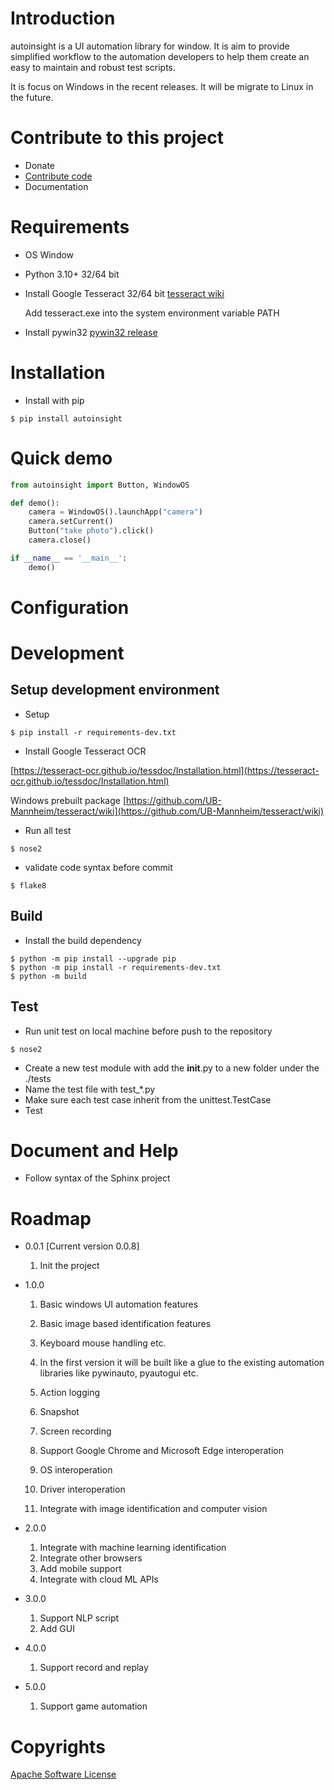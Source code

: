 # Introduction

autoinsight is a UI automation library for window. It is aim to provide simplified workflow to the automation developers
to help them create an easy to maintain and robust test scripts.

It is focus on Windows in the recent releases. It will be migrate to Linux in the future.

# Contribute to this project

- Donate
- [Contribute code](https://github.com/shangerxin/autoinsight/issues)
- Documentation

# Requirements
- OS Window
- Python 3.10+ 32/64 bit
- Install Google Tesseract 32/64 bit
  [tesseract wiki](https://github.com/UB-Mannheim/tesseract/wiki)

  Add tesseract.exe into the system environment variable PATH
- Install pywin32
  [pywin32 release](https://github.com/mhammond/pywin32/releases)

# Installation

- Install with pip

```
$ pip install autoinsight
```

# Quick demo

```python
from autoinsight import Button, WindowOS

def demo():
    camera = WindowOS().launchApp("camera")
    camera.setCurrent()
    Button("take photo").click()
    camera.close()

if __name__ == '__main__':
    demo()
```

# Configuration

# Development

## Setup development environment

- Setup

```
$ pip install -r requirements-dev.txt
```

- Install Google Tesseract OCR

[https://tesseract-ocr.github.io/tessdoc/Installation.html](https://tesseract-ocr.github.io/tessdoc/Installation.html)

Windows prebuilt package
[https://github.com/UB-Mannheim/tesseract/wiki](https://github.com/UB-Mannheim/tesseract/wiki)

- Run all test

```
$ nose2
```

- validate code syntax before commit

```
$ flake8
```

## Build

- Install the build dependency

```
$ python -m pip install --upgrade pip
$ python -m pip install -r requirements-dev.txt
$ python -m build
```

## Test

- Run unit test on local machine before push to the repository

```
$ nose2
```

- Create a new test module with add the __init__.py to a new folder under the ./tests
- Name the test file with test_*.py
- Make sure each test case inherit from the unittest.TestCase
- Test

# Document and Help

- Follow syntax of the Sphinx project

# Roadmap

- 0.0.1 [Current version 0.0.8]
    1. Init the project

- 1.0.0

    1. Basic windows UI automation features
    2. Basic image based identification features
    3. Keyboard mouse handling etc.
    4. In the first version it will be built like a glue to the existing
       automation libraries like pywinauto, pyautogui etc.

    5. Action logging
    6. Snapshot
    7. Screen recording
    8. Support Google Chrome and Microsoft Edge interoperation
    9. OS interoperation
    10. Driver interoperation
    11. Integrate with image identification and computer vision

- 2.0.0
    1. Integrate with machine learning identification
    2. Integrate other browsers
    3. Add mobile support
    4. Integrate with cloud ML APIs

- 3.0.0
    1. Support NLP script
    2. Add GUI

- 4.0.0
    1. Support record and replay

- 5.0.0
    1. Support game automation

# Copyrights

[Apache Software License](http://www.apache.org/licenses/)

